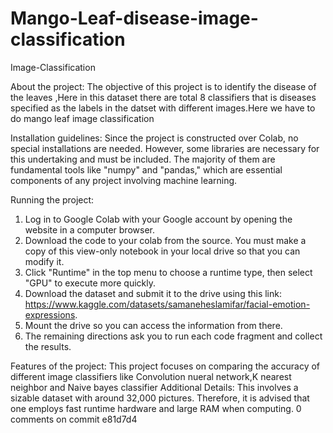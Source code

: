 # Mango-Leaf-disease-image-classification
Image-Classification

About the project: The objective of this project is to identify the disease of the leaves ,Here in this dataset there are total 8 classifiers that is diseases specified 
as the labels in the datset with different images.Here we have to do mango leaf image classification

Installation guidelines: Since the project is constructed over Colab, no special installations are needed. However, some libraries are necessary for this undertaking and must be included. The majority of them are fundamental tools like "numpy" and "pandas," which are essential components of any project involving machine learning.

Running the project:
1. Log in to Google Colab with your Google account by opening the website in a computer browser.
2. Download the code to your colab from the source. You must make a copy of this view-only notebook in your local drive so that you can modify it.
3. Click "Runtime" in the top menu to choose a runtime type, then select "GPU" to execute more quickly.
4. Download the dataset and submit it to the drive using this link: https://www.kaggle.com/datasets/samaneheslamifar/facial-emotion-expressions.
5. Mount the drive so you can access the information from there.
6. The remaining directions ask you to run each code fragment and collect the results.

Features of the project: This project focuses on comparing the accuracy of different image classifiers like Convolution nueral network,K nearest neighbor and Naive bayes classifier
Additional Details: This involves a sizable dataset with around 32,000 pictures. Therefore, it is advised that one employs fast runtime hardware and large RAM when computing.
0 comments on commit e81d7d4

